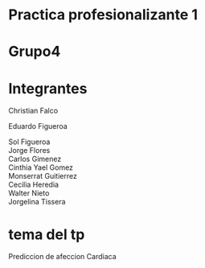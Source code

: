 # Practica profesionalizante 1

# Grupo4

# Integrantes


Christian Falco  

Eduardo Figueroa  

Sol Figueroa  
Jorge Flores  
Carlos Gimenez  
Cinthia Yael Gomez  
Monserrat Guitierrez  
Cecilia Heredia  
Walter Nieto  
Jorgelina Tissera  


# tema del tp

Prediccion de afeccion Cardiaca









